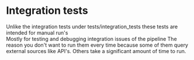 # Integration tests

Unlike the integration tests under tests/integration_tests these tests are intended for manual run's<br />
Mostly for testing and debugging integration issues of the pipeline The reason you don't want to run them every time
because some of them query external sources like API's. Others take a significant amount of time to run.

